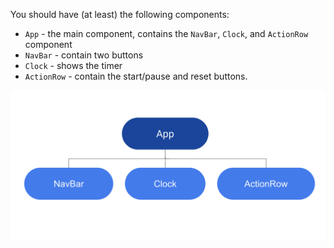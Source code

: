 
You should have (at least) the following components:

-   `App` - the main component, contains the `NavBar`, `Clock`, and `ActionRow` component
-   `NavBar` - contain two buttons
-   `Clock` - shows the timer
-   `ActionRow` - contain the start/pause and reset buttons.


![.guides/img/a3b6fd1b](./a3b6fd1b.png)
